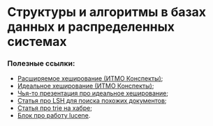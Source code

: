 # Структуры и алгоритмы в базах данных и распределенных системах

### Полезные ссылки:
- [Расширяемое хеширование (ИТМО Конспекты)](https://clck.ru/3GWfYg);
- [Идеальное хеширование (ИТМО Конспекты)](https://neerc.ifmo.ru/wiki/index.php?title=%D0%98%D0%B4%D0%B5%D0%B0%D0%BB%D1%8C%D0%BD%D0%BE%D0%B5_%D1%85%D0%B5%D1%88%D0%B8%D1%80%D0%BE%D0%B2%D0%B0%D0%BD%D0%B8%D0%B5);
- [Чья-то презентация про идеальное хеширование](https://www.dropbox.com/scl/fo/y5x5rbqbih6wlvn7w0qt1/AJV3t3Kz0BAE4FX3BLAnhJ0?dl=0&e=1&preview=l5_2-Cuckoo-hashing.pdf&rlkey=23od60wq2eagu2vj6syn7h4hy);
- [Статья про LSH для поиска похожих документов](https://www.pinecone.io/learn/series/faiss/locality-sensitive-hashing/);
- [Статья про trie на хабре](https://habr.com/ru/articles/111874/);
- [Блок про работу lucene](https://j.blaszyk.me/tech-blog/exploring-apache-lucene-index/).